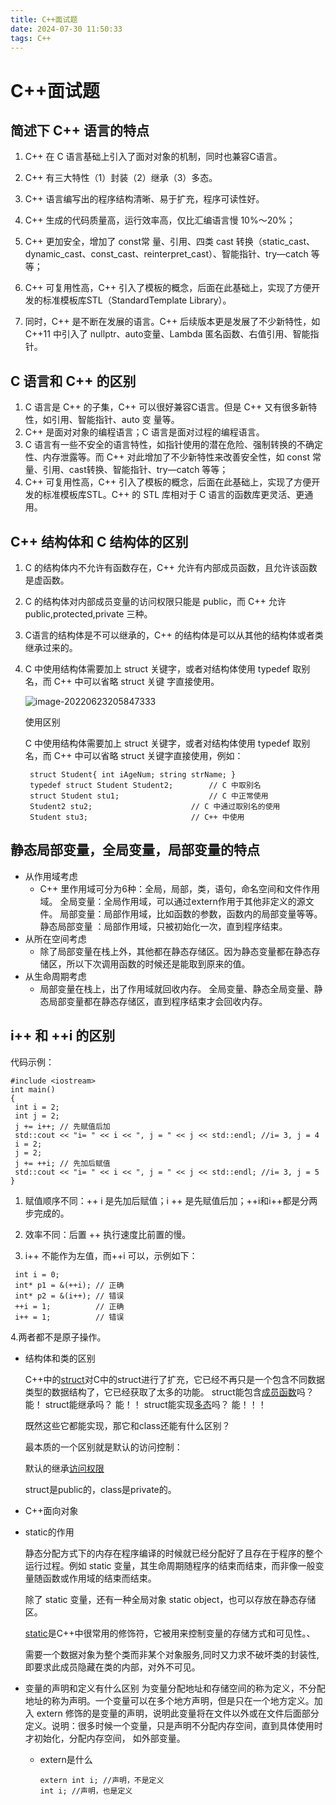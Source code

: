```yaml
---
title: C++面试题
date: 2024-07-30 11:50:33
tags: C++
---
```

# C++面试题

## 简述下 C++ 语言的特点

1. C++ 在 C 语言基础上引入了面对对象的机制，同时也兼容C语言。

2. C++ 有三大特性（1）封装（2）继承（3）多态。

3. C++ 语言编写出的程序结构清晰、易于扩充，程序可读性好。

4. C++ 生成的代码质量高，运行效率高，仅比汇编语言慢 10%～20%；

5. C++ 更加安全，增加了 const常 量、引用、四类 cast 转换（static_cast、dynamic_cast、const_cast、reinterpret_cast）、智能指针、try—catch 等等；

6. C++ 可复用性高，C++ 引入了模板的概念，后面在此基础上，实现了方便开发的标准模板库STL（StandardTemplate Library）。

7. 同时，C++ 是不断在发展的语言。C++ 后续版本更是发展了不少新特性，如 C++11 中引入了 nullptr、auto变量、Lambda 匿名函数、右值引用、智能指针。

## C 语言和 C++ 的区别

1. C 语言是 C++ 的子集，C++ 可以很好兼容C语言。但是 C++ 又有很多新特性，如引用、智能指针、auto 变
   量等。
2. C++ 是面对对象的编程语言；C 语言是面对过程的编程语言。
3. C 语言有一些不安全的语言特性，如指针使用的潜在危险、强制转换的不确定性、内存泄露等。而 C++ 对此增加了不少新特性来改善安全性，如 const 常量、引用、cast转换、智能指针、try—catch 等等；
4. C++ 可复用性高，C++ 引入了模板的概念，后面在此基础上，实现了方便开发的标准模板库STL。C++ 的
   STL 库相对于 C 语言的函数库更灵活、更通用。

## C++ 结构体和 C 结构体的区别

1. C 的结构体内不允许有函数存在，C++ 允许有内部成员函数，且允许该函数是虚函数。

2. C 的结构体对内部成员变量的访问权限只能是 public，而 C++ 允许 public,protected,private 三种。

3. C语言的结构体是不可以继承的，C++ 的结构体是可以从其他的结构体或者类继承过来的。

4. C 中使用结构体需要加上 struct 关键字，或者对结构体使用 typedef 取别名，而 C++ 中可以省略 struct 关键
   字直接使用。

   ![image-20220623205847333](C:\Users\JialinLee\AppData\Roaming\Typora\typora-user-images\image-20220623205847333.png)

   使用区别

   C 中使用结构体需要加上 struct 关键字，或者对结构体使用 typedef 取别名，而 C++ 中可以省略 struct 关键字直接使用，例如：

   ```
    struct Student{ int iAgeNum; string strName; }
    typedef struct Student Student2; 		// C 中取别名
    struct Student stu1; 					// C 中正常使用
    Student2 stu2; 						// C 中通过取别名的使用
    Student stu3; 						// C++ 中使用
   ```

## 静态局部变量，全局变量，局部变量的特点

- 从作用域考虑
  - C++ 里作用域可分为6种：全局，局部，类，语句，命名空间和文件作用域。
    全局变量：全局作用域，可以通过extern作用于其他非定义的源文件。
    局部变量：局部作用域，比如函数的参数，函数内的局部变量等等。
    静态局部变量 ：局部作用域，只被初始化一次，直到程序结束。
- 从所在空间考虑
  - 除了局部变量在栈上外，其他都在静态存储区。因为静态变量都在静态存储区，所以下次调用函数的时候还是能取到原来的值。
- 从生命周期考虑
  - 局部变量在栈上，出了作用域就回收内存。
    全局变量、静态全局变量、静态局部变量都在静态存储区，直到程序结束才会回收内存。

## i++ 和 ++i 的区别

代码示例：

```
#include <iostream>
int main()
{
 int i = 2;
 int j = 2;
 j += i++; // 先赋值后加
 std::cout << "i= " << i << ", j = " << j << std::endl; //i= 3, j = 4
 i = 2;
 j = 2;
 j += ++i; // 先加后赋值
 std::cout << "i= " << i << ", j = " << j << std::endl; //i= 3, j = 5
}
```

1. 赋值顺序不同：++ i 是先加后赋值；i ++ 是先赋值后加；++i和i++都是分两步完成的。

2. 效率不同：后置 ++ 执行速度比前置的慢。

3. i++ 不能作为左值，而++i 可以，示例如下：

```
 int i = 0;
 int* p1 = &(++i); // 正确
 int* p2 = &(i++); // 错误
 ++i = 1; 	  	   // 正确
 i++ = 1; 		   // 错误
```

 4.两者都不是原子操作。

- 结构体和类的区别

  C++中的[struct](https://so.csdn.net/so/search?q=struct&spm=1001.2101.3001.7020)对C中的struct进行了扩充，它已经不再只是一个包含不同数据类型的数据结构了，它已经获取了太多的功能。
  struct能包含[成员函数](https://so.csdn.net/so/search?q=成员函数&spm=1001.2101.3001.7020)吗？ 能！
  struct能继承吗？ 能！！
  struct能实现[多态](https://so.csdn.net/so/search?q=多态&spm=1001.2101.3001.7020)吗？ 能！！！

  既然这些它都能实现，那它和class还能有什么区别？

  最本质的一个区别就是默认的访问控制：

  默认的继承[访问权限](https://so.csdn.net/so/search?q=访问权限&spm=1001.2101.3001.7020)

  struct是public的，class是private的。

- C++面向对象

- static的作用

  静态分配方式下的内存在程序编译的时候就已经分配好了且存在于程序的整个运行过程。例如 static 变量，其生命周期随程序的结束而结束，而非像一般变量随函数或作用域的结束而结束。

  除了 static 变量，还有一种全局对象 static object，也可以存放在静态存储区。

  [static](https://so.csdn.net/so/search?q=static&spm=1001.2101.3001.7020)是C++中很常用的修饰符，它被用来控制变量的存储方式和可见性。、

  需要一个数据对象为整个类而非某个对象服务,同时又力求不破坏类的封装性,即要求此成员隐藏在类的内部，对外不可见。

- 变量的声明和定义有什么区别
  为变量分配地址和存储空间的称为定义，不分配地址的称为声明。一个变量可以在多个地方声明，但是只在一个地方定义。加入 extern 修饰的是变量的声明，说明此变量将在文件以外或在文件后面部分定义。说明：很多时候一个变量，只是声明不分配内存空间，直到具体使用时才初始化，分配内存空间，
  如外部变量。

  - extern是什么

    ```
    extern int i; //声明，不是定义
    int i; //声明，也是定义
    ```

    

    